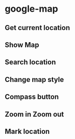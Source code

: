 # google-map
## Get current location
## Show Map
## Search location
## Change map style
## Compass button
## Zoom in Zoom out
## Mark location
